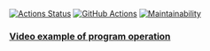 [![Actions Status](https://github.com/Utrian/python-project-50/workflows/hexlet-check/badge.svg)](https://github.com/Utrian/python-project-50/actions)
[![GitHub Actions](https://github.com/Utrian/python-project-50/actions/workflows/github-actions.yml/badge.svg)](https://github.com/Utrian/python-project-50/actions/workflows/github-actions.yml)
[![Maintainability](https://api.codeclimate.com/v1/badges/d7f5da7657fe940d6af3/maintainability)](https://codeclimate.com/github/Utrian/python-project-50/maintainability)


### [Video example of program operation](https://asciinema.org/a/4UOODJn7h4motEJQQlMXuwScV)
